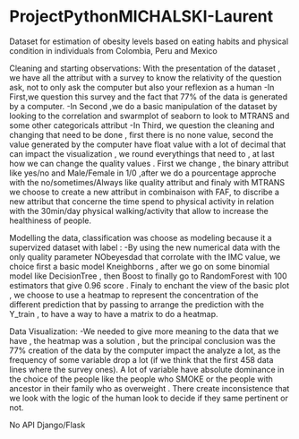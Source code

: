 # ProjectPythonMICHALSKI-Laurent


Dataset for estimation of obesity levels based on eating habits and physical condition in individuals from Colombia, Peru and Mexico

Cleaning and starting observations:
With the presentation of the dataset , we have all the attribut with a survey to know the relativity of the question ask, not to only ask the computer but also your reflexion as a human
-In First,we question this survey and the fact that 77% of the data is generated by a computer.
-In Second ,we do a basic manipulation of the dataset by looking to the correlation and swarmplot of seaborn to look to MTRANS and some other categoricals attribut
-In Third, we question the cleaning and changing that need to be done , first there is no none value, second the value generated by the computer have float value with a lot of decimal that can impact the visualization , we round everythings that need to , at last how we can change the quality values . First we change , the binary attribut like yes/no and Male/Female in 1/0 ,after we do a pourcentage approche with the no/sometimes/Always like quality  attribut and finaly with MTRANS we choose to create a new attribut in combinaison with FAF, to discribe a new attribut that concerne the time spend to physical activity in relation with the 30min/day physical walking/activity that allow to increase the healthiness of people.

Modelling the data, classification was choose as modeling because it a supervized dataset with label :
-By using the new numerical data with the only quality parameter NObeyesdad that corrolate with the IMC value, we choice first a basic model Kneighborns , after we go on some binomial model like DecisionTree , then Boost to finally go to RandomForest with 100 estimators that give 0.96 score .
Finaly to enchant the view of the basic plot , we choose to use a heatmap to represent the concentration of the different prediction that by passing to arrange the prediction with the Y_train , to have a way to have a matrix to do a heatmap.

Data Visualization:
-We needed to give more meaning to the data that we have , the heatmap was a solution , but the principal conclusion was the 77% creation of the data by the computer impact the analyze a lot, as the frequency of some variable drop a lot (if we think that the first 458 data lines where the survey ones). A lot of variable have absolute dominance in the choice of the people like the people who SMOKE or the people with ancestor in their family who as overweight . There create inconsistence that we look with the logic of the human look to decide if they same pertinent or not.

No API Django/Flask
